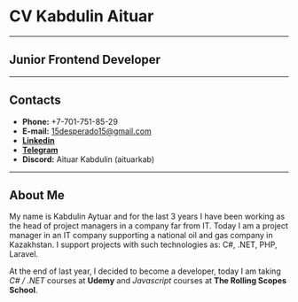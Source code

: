 # CV Kabdulin Aituar
----
## Junior Frontend Developer
-----
## Contacts
- **Phone:** +7-701-751-85-29
- **E-mail:** 15desperado15@gmail.com
- [**Linkedin**](https://www.linkedin.com/in/aituarkab/)
- [**Telegram**](https://t.me/aituarkab)
- **Discord:** Aituar Kabdulin (aituarkab)
------
## About Me 
My name is Kabdulin Aytuar and for the last 3 years I have been working as the head of project managers in a company far from IT. Today I am a project manager in an IT company supporting a national oil and gas company in Kazakhstan. I support projects with such technologies as: С#, .NET, PHP, Laravel. 

At the end of last year, I decided to become a developer, today I am taking *C# / .NET* courses at **Udemy** and *Javascript* courses at **The Rolling Scopes School**.